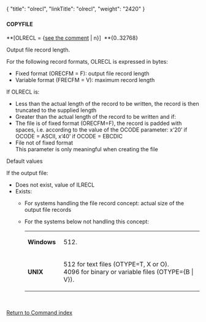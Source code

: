 {
    "title": "olrecl",
    "linkTitle": "olrecl",
    "weight": "2420"
}<span id="olrecl"></span>

### 

#### COPYFILE

**\[OLRECL = {<u>see the comment</u>
| n}\]  **{0..32768}

Output file record length.

For the following record formats, OLRECL is expressed in bytes:

-   Fixed format (ORECFM
    = F): output file record length
-   Variable format
    (FRECFM = V): maximum record length

If OLRECL is:

-   Less than the actual
    length of the record to be written, the record is then truncated to the
    supplied length
-   Greater than the
    actual length of the record to be written and if:
-   The file is of
    fixed format (ORECFM=F), the record is padded with spaces, i.e. according
    to the value of the OCODE parameter: x‘20’ if OCODE = ASCII, x‘40’ if
    OCODE = EBCDIC
-   File not of fixed
    format  
    This parameter is only meaningful when creating the file

Default values  

If the output file:

-   Does not exist,
    value of ILRECL
-   Exists:
    -   For systems handling
        the file record concept: actual size of the output file records
    -   For the systems below not handling this concept:  
        <table>
                 
                 
                 
           
           <tbody>
              <tr>
                 <td><p><strong>Windows</strong> </p>         </td>
                 <td><p>512.</p>         </td>
              </tr>
              <tr>
                 <td><p><strong>UNIX</strong></p>         </td>
                 <td><p>512 for text files (OTYPE=T, X or O).<br />
        4096 for binary or variable files (OTYPE={B | V}).</p>         </td>
              </tr>
           </tbody>
        </table>

 

[Return to Command index](../../)
